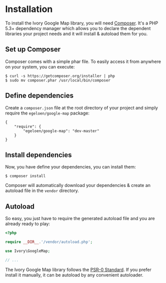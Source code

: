 # Installation

To install the Ivory Google Map library, you will need [Composer](http://getcomposer.org). It's a PHP 5.3+ dependency
manager which allows you to declare the dependent libraries your project needs and it will install & autoload them for
you.

## Set up Composer

Composer comes with a simple phar file. To easily access it from anywhere on your system, you can execute:

```
$ curl -s https://getcomposer.org/installer | php
$ sudo mv composer.phar /usr/local/bin/composer
```

## Define dependencies

Create a ``composer.json`` file at the root directory of your project and simply require the
``egeloen/google-map`` package:

```
{
    "require": {
        "egeloen/google-map": "dev-master"
    }
}
```

## Install dependencies

Now, you have define your dependencies, you can install them:

```
$ composer install
```

Composer will automatically download your dependencies & create an autoload file in the ``vendor`` directory.

## Autoload

So easy, you just have to require the generated autoload file and you are already ready to play:

``` php
<?php

require __DIR__.'/vendor/autoload.php';

use Ivory\GoogleMap;

// ...
```

The Ivory Google Map library follows the [PSR-0 Standard](https://github.com/php-fig/fig-standards/blob/master/accepted/PSR-0.md).
If you prefer install it manually, it can be autoload by any convenient autoloader.
